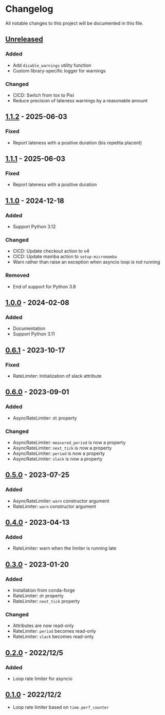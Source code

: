 # Changelog

All notable changes to this project will be documented in this file.

## [Unreleased]

### Added

- Add `disable_warnings` utility function
- Custom library-specific logger for warnings

### Changed

- CICD: Switch from tox to Pixi
- Reduce precision of lateness warnings by a reasonable amount

## [1.1.2] - 2025-06-03

### Fixed

- Report lateness with a positive duration (bis repetita placent)

## [1.1.1] - 2025-06-03

### Fixed

- Report lateness with a positive duration

## [1.1.0] - 2024-12-18

### Added

- Support Python 3.12

### Changed

- CICD: Update checkout action to v4
- CICD: Update mamba action to `setup-micromamba`
- Warn rather than raise an exception when asyncio loop is not running

### Removed

- End of support for Python 3.8

## [1.0.0] - 2024-02-08

### Added

- Documentation
- Support Python 3.11

## [0.6.1] - 2023-10-17

### Fixed

- RateLimiter: Initialization of slack attribute

## [0.6.0] - 2023-09-01

### Added

- AsyncRateLimiter: `dt` property

### Changed

- AsyncRateLimiter: `measured_period` is now a property
- AsyncRateLimiter: `next_tick` is now a property
- AsyncRateLimiter: `period` is now a property
- AsyncRateLimiter: `slack` is now a property

## [0.5.0] - 2023-07-25

### Added

- AsyncRateLimiter: ``warn`` constructor argument
- RateLimiter: ``warn`` constructor argument

## [0.4.0] - 2023-04-13

### Added

- RateLimiter: warn when the limiter is running late

## [0.3.0] - 2023-01-20

### Added

- Installation from conda-forge
- RateLimiter: ``dt`` property
- RateLimiter: ``next_tick`` property

### Changed

- Attributes are now read-only
- RateLimiter: ``period`` becomes read-only
- RateLimiter: ``slack`` becomes read-only

## [0.2.0] - 2022/12/5

### Added

- Loop rate limiter for asyncio

## [0.1.0] - 2022/12/2

- Loop rate limiter based on ``time.perf_counter``

[unreleased]: https://github.com/stephane-caron/loop-rate-limiters/compare/v1.1.2...HEAD
[1.1.2]: https://github.com/stephane-caron/loop-rate-limiters/compare/v1.1.1...v1.1.2
[1.1.1]: https://github.com/stephane-caron/loop-rate-limiters/compare/v1.1.0...v1.1.1
[1.1.0]: https://github.com/stephane-caron/loop-rate-limiters/compare/v1.0.0...v1.1.0
[1.0.0]: https://github.com/stephane-caron/loop-rate-limiters/compare/v0.6.1...v1.0.0
[0.6.1]: https://github.com/stephane-caron/loop-rate-limiters/compare/v0.6.0...v0.6.1
[0.6.0]: https://github.com/stephane-caron/loop-rate-limiters/compare/v0.5.0...v0.6.0
[0.5.0]: https://github.com/stephane-caron/loop-rate-limiters/compare/v0.4.0...v0.5.0
[0.4.0]: https://github.com/stephane-caron/loop-rate-limiters/compare/v0.3.0...v0.4.0
[0.3.0]: https://github.com/stephane-caron/loop-rate-limiters/compare/v0.2.0...v0.3.0
[0.2.0]: https://github.com/stephane-caron/loop-rate-limiters/compare/v0.1.0...v0.2.0
[0.1.0]: https://github.com/stephane-caron/loop-rate-limiters/releases/tag/v0.1.0
